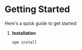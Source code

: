 # Getting Started

Here's a quick guide to get started:

1. **Installation**
   ```sh
   npm install
